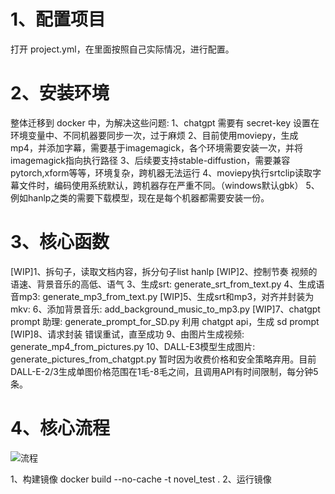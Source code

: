 # 1、配置项目
打开 project.yml，在里面按照自己实际情况，进行配置。

# 2、安装环境
整体迁移到 docker 中，为解决这些问题:
1、chatgpt 需要有 secret-key 设置在环境变量中、不同机器要同步一次，过于麻烦
2、目前使用moviepy，生成mp4，并添加字幕，需要基于imagemagick，各个环境需要安装一次，并将imagemagick指向执行路径
3、后续要支持stable-diffustion，需要兼容pytorch,xform等等，环境复杂，跨机器无法运行
4、moviepy执行srtclip读取字幕文件时，编码使用系统默认，跨机器存在严重不同。（windows默认gbk）
5、例如hanlp之类的需要下载模型，现在是每个机器都需要安装一份。 

# 3、核心函数
[WIP]1、拆句子，读取文档内容，拆分句子list
    hanlp
[WIP]2、控制节奏
    视频的语速、背景音乐的高低、语气
3、生成srt: generate_srt_from_text.py
4、生成语音mp3: generate_mp3_from_text.py
[WIP]5、生成srt和mp3，对齐并封装为mkv: 
6、添加背景音乐: add_background_music_to_mp3.py
[WIP]7、chatgpt prompt 助理: generate_prompt_for_SD.py
    利用 chatgpt api，生成 sd prompt
[WIP]8、请求封装
    错误重试，直至成功
9、由图片生成视频: generate_mp4_from_pictures.py
10、DALL-E3模型生成图片: generate_pictures_from_chatgpt.py
    暂时因为收费价格和安全策略弃用。目前DALL-E-2/3生成单图价格范围在1毛-8毛之间，且调用API有时间限制，每分钟5条。

# 4、核心流程
![流程](./assets/novel_test.png)

1、构建镜像
docker build --no-cache -t novel_test .
2、运行镜像